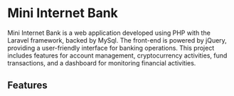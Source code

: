 
# Mini Internet Bank

Mini Internet Bank is a web application developed using PHP with the Laravel framework, backed by MySql. The front-end is powered by jQuery, providing a user-friendly interface for banking operations. This project includes features for account management, cryptocurrency activities, fund transactions, and a dashboard for monitoring financial activities.

## Features 


